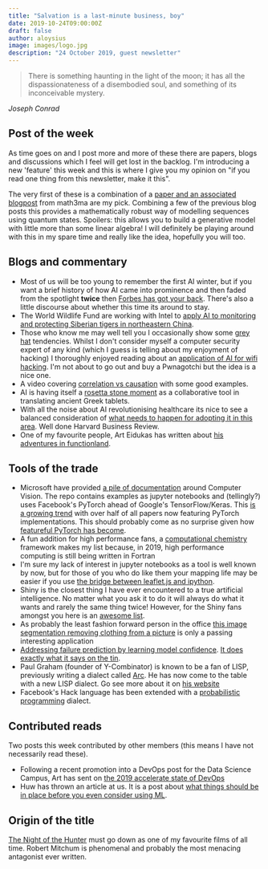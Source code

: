 ```yaml
---
title: "Salvation is a last-minute business, boy"
date: 2019-10-24T09:00:00Z
draft: false
author: aloysius
image: images/logo.jpg
description: "24 October 2019, guest newsletter"
---
```


> There is something haunting in the light of the moon; it has all the
> dispassionateness of a disembodied soul, and something of its inconceivable
> mystery.

*Joseph Conrad*


## Post of the week

As time goes on and I post more and more of these there are papers, blogs and
discussions which I feel will get lost in the backlog. I'm introducing a new
'feature' this week and this is where I give you my opinion on "if you read one
thing from this newsletter, make it this".

The very first of these is a combination of a [paper and an associated
blogpost](https://www.math3ma.com/blog/modeling-sequences-with-quantum-states)
from math3ma are my pick. Combining a few of the previous blog posts this
provides a mathematically robust way of modelling sequences using quantum
states. Spoilers: this allows you to build a generative model with little more
than some linear algebra! I will definitely be playing around with this in my
spare time and really like the idea, hopefully you will too.


## Blogs and commentary

- Most of us will be too young to remember the first AI winter, but if you want
  a brief history of how AI came into prominence and then faded from the
  spotlight **twice** then [Forbes has got your
  back](https://www.forbes.com/sites/cognitiveworld/2019/10/20/are-we-heading-for-another-ai-winter-soon/).
  There's also a little discourse about whether this time its around to stay.
- The World Wildlife Fund are working with Intel to [apply AI to monitoring and
  protecting Siberian tigers in northeastern
  China](https://medium.com/syncedreview/ai-in-wildlife-conservation-39f90782e959).
- Those who know me may well tell you I occasionally show some [grey
  hat](https://en.wikipedia.org/wiki/Grey_hat) tendencies. Whilst I don't
  consider myself a computer security expert of any kind (which I guess is
  telling about my enjoyment of hacking) I thoroughly enjoyed reading about an
  [application of AI for wifi
  hacking](https://www.evilsocket.net/2019/10/19/Weaponizing-and-Gamifying-AI-for-WiFi-Hacking-Presenting-Pwnagotchi-1-0-0/).
  I'm not about to go out and buy a Pwnagotchi but the idea is a nice one.
- A video covering [correlation vs
  causation](https://bigthink.com/videos/correlation-vs-causation) with some
  good examples.
- AI is having itself a [rosetta stone
  moment](https://www.newscientist.com/article/2220438-deepmind-ai-beats-humans-at-deciphering-damaged-ancient-greek-tablets/)
  as a collaborative tool in translating ancient Greek tablets.
- With all the noise about AI revolutionising healthcare its nice to see a
  balanced consideration of [what needs to happen for adopting it in this
  area](https://hbr.org/2019/10/adopting-ai-in-health-care-will-be-slow-and-difficult).
  Well done Harvard Business Review.
- One of my favourite people, Art Eidukas has written about [his adventures in
  functionland](https://finnkauski.com/opinions/adventures-in-functionland.html).


## Tools of the trade

- Microsoft have provided [a pile of
  documentation](https://github.com/microsoft/ComputerVision) around Computer
  Vision. The repo contains examples as jupyter notebooks and (tellingly?) uses
  Facebook's PyTorch ahead of Google's TensorFlow/Keras. This [is a growing
  trend](https://thegradient.pub/state-of-ml-frameworks-2019-pytorch-dominates-research-tensorflow-dominates-industry/)
  with over half of all papers now featuring PyTorch implementations. This
  should probably come as no surprise given how [featureful PyTorch has
  become](https://towardsdatascience.com/facebook-has-been-quietly-open-sourcing-some-amazing-deep-learning-capabilities-for-pytorch-a7ed5bc71f26).
- A fun addition for high performance fans, a [computational
  chemistry](https://github.com/nwchemgit/nwchem) framework makes my list
  because, in 2019, high performance computing is still being written in
  Fortran
- I'm sure my lack of interest in jupyter notebooks as a tool is well known by
  now, but for those of you who do like them your mapping life may be easier if
  you use [the bridge between leaflet.js and
  ipython](https://github.com/jupyter-widgets/ipyleaflet).
- Shiny is the closest thing I have ever encountered to a true artificial
  intelligence. No matter what you ask it to do it will always do what it wants
  and rarely the same thing twice! However, for the Shiny fans amongst you here
  is an [awesome list](https://github.com/nanxstats/awesome-shiny-extensions).
- As probably the least fashion forward person in the office [this image
  segmentation removing clothing from a
  picture](https://github.com/anish9/Fashion-AI-segmentation) is only a passing
  interesting application
- [Addressing failure prediction by learning model
  confidence](https://github.com/valeoai/ConfidNet). [It does exactly what it
  says on the
  tin](https://en.wikipedia.org/wiki/Does_exactly_what_it_says_on_the_tin).
- Paul Graham (founder of Y-Combinator) is known to be a fan of LISP, previously
  writing a dialect called
  [Arc](https://en.wikipedia.org/wiki/Arc_(programming_language)). He has now
  come to the table with a new LISP dialect. Go see more about it on [his
  website](http://paulgraham.com/bel.html)
- Facebook's Hack language has been extended with a [probabilistic
  programming](https://blog.acolyer.org/2019/10/18/hackppl/) dialect.


## Contributed reads

Two posts this week contributed by other members (this means I have not
necessarily read these).

- Following a recent promotion into a DevOps post for the Data Science Campus,
  Art has sent on [the 2019 accelerate state of
  DevOps](https://cloud.google.com/blog/products/devops-sre/the-2019-accelerate-state-of-devops-elite-performance-productivity-and-scaling)
- Huw has thrown an article at us. It is a post about [what things should be in
  place before you even consider using
  ML](https://hackernoon.com/the-ai-hierarchy-of-needs-18f111fcc007).


## Origin of the title

[The Night of the Hunter](https://www.imdb.com/title/tt0048424) must go down as
one of my favourite films of all time. Robert Mitchum is phenomenal and probably
the most menacing antagonist ever written.
